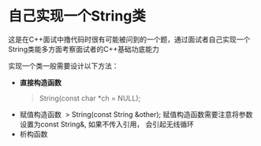# 自己实现一个String类

这是在C++面试中撸代码时很有可能被问到的一个题，通过面试者自己实现一个String类能多方面考察面试者的C++基础功底能力

实现一个类一般需要设计以下方法：
* **直接构造函数**
  > String(const char *ch = NULL);
* 赋值构造函数
  > String(const String &other);
  赋值构造函数需要注意将参数设置为const String&, 如果不传入引用， 会引起无线循环
* 析构函数
